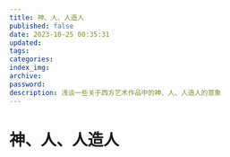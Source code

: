 ```yaml
---
title: 神、人、人造人
published: false
date: 2023-10-25 00:35:31
updated:
tags:
categories:
index_img:
archive:
password:
description: 浅谈一些关于西方艺术作品中的神、人、人造人的意象
---
```


# 神、人、人造人
